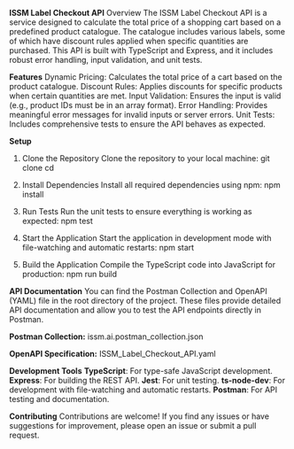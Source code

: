 **ISSM Label Checkout API**
Overview
The ISSM Label Checkout API is a service designed to calculate the total price of a shopping cart based on a predefined product catalogue. The catalogue includes various labels, some of which have discount rules applied when specific quantities are purchased. This API is built with TypeScript and Express, and it includes robust error handling, input validation, and unit tests.


**Features**
Dynamic Pricing: Calculates the total price of a cart based on the product catalogue.
Discount Rules: Applies discounts for specific products when certain quantities are met.
Input Validation: Ensures the input is valid (e.g., product IDs must be in an array format).
Error Handling: Provides meaningful error messages for invalid inputs or server errors.
Unit Tests: Includes comprehensive tests to ensure the API behaves as expected.


**Setup**
1. Clone the Repository
Clone the repository to your local machine:
git clone <repo-url>
cd <repo-directory>

2. Install Dependencies
Install all required dependencies using npm:
npm install

4. Run Tests
Run the unit tests to ensure everything is working as expected:
npm test

4. Start the Application
Start the application in development mode with file-watching and automatic restarts:
npm start

6. Build the Application
Compile the TypeScript code into JavaScript for production:
npm run build

**API Documentation**
You can find the Postman Collection and OpenAPI (YAML) file in the root directory of the project. These files provide detailed API documentation and allow you to test the API endpoints directly in Postman.

**Postman Collection:** issm.ai.postman_collection.json

**OpenAPI Specification:** ISSM_Label_Checkout_API.yaml

**Development Tools**
**TypeScript**: For type-safe JavaScript development.
**Express**: For building the REST API.
**Jest**: For unit testing.
**ts-node-dev**: For development with file-watching and automatic restarts.
**Postman**: For API testing and documentation.

**Contributing**
Contributions are welcome! If you find any issues or have suggestions for improvement, please open an issue or submit a pull request.
